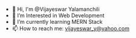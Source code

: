 - 👋 Hi, I'm @Vijayeswar Yalamanchili
- 🔭 I’m Interested in Web Development
- 🌱 I’m currently learning MERN Stack
- 📫 How to reach me: vijayeswar_y@yahoo.com
